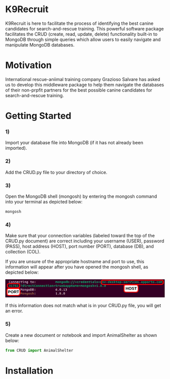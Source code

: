 # K9Recruit

K9Recruit is here to facilitate the process of identifying the best
canine candidates for search-and-rescue training.  This powerful 
software package facilitates the CRUD (create, read, update, delete)
functionality built-in to MongoDB through simple queries which allow 
users to easily navigate and manipulate MongoDB databases. 

# Motivation

International rescue-aniimal training company Grazioso Salvare has 
asked us to develop  this middleware package to help them navigate 
the databases of their non-prpfit partners for the best possible 
canine candidates for search-and-rescue training. 

# Getting Started 

### **1)** 
Import your database file into MongoDB (if it has not already 
been imported).  



### **2)** 
Add the CRUD.py file to your directory of choice.  



### **3)** 
Open the MongoDB shell (mongosh) by entering the mongosh command
into your terminal as depicted below:

```bash
mongosh
```



### **4)** 
Make sure that your connection variables (labeled toward the top 
of the CRUD.py document) are correct including your username (USER), 
password (PASS), host address (HOST), port number (PORT), database 
(DB), and collection (COL).

If you are unsure of the appropriate hostname and port to use,
this information will appear after you have opened the mongosh shell,
as depicted below: 

![host-and-port](images/2-host-and-port.png)

If this information does not match what is in your CRUD.py file, 
you will get an error.  



### **5)** 
Create a new document or notebook and import AnimalShelter as shown 
below:

```python
from CRUD import AnimalShelter
```


# Installation

